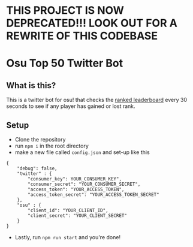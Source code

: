 # THIS PROJECT IS NOW DEPRECATED!!! LOOK OUT FOR A REWRITE OF THIS CODEBASE

# Osu Top 50 Twitter Bot

## What is this?
This is a twitter bot for osu! that checks the [ranked leaderboard](https://osu.ppy.sh/rankings/osu/performance) every 30 seconds to see if any player has gained or lost rank.

## Setup
- Clone the repository
- run `npm i` in the root directory
- make a new file called `config.json` and set-up like this
```
{
    "debug": false,
    "twitter" : {
        "consumer_key": YOUR_CONSUMER_KEY",
        "consumer_secret": "YOUR_CONSUMER_SECRET",
        "access_token": "YOUR_ACCESS_TOKEN",
        "access_token_secret": "YOUR_ACCESS_TOKEN_SECRET"
    },
    "osu" : {
        "client_id": "YOUR_CLIENT_ID",
        "client_secret": "YOUR_CLIENT_SECRET"
    }
}
```
- Lastly, run `npm run start` and you're done!
